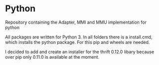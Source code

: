 # Python

Repository containing the Adapter, MMI and MMU implementation for python

All packages are written for Python 3.
In all folders there is a install.cmd, which installs the python package. 
For this pip and wheels are needed.

I decided to add and create an installer for the thrift 0.12.0 libary because over pip only 0.11.0 is available at the moment.
